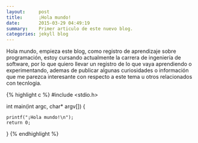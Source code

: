 ```yaml
---
layout:     post
title:      ¡Hola mundo!
date:       2015-03-29 04:49:19
summary:    Primer articulo de este nuevo blog.
categories: jekyll blog 
---
```


Hola mundo, empieza este blog, como registro de aprendizaje sobre programación, 
estoy cursando actualmente la carrera de ingeniería de software, por lo que 
quiero llevar un registro de lo que vaya aprendiendo o experimentando, ademas 
de publicar algunas curiosidades o información que me parezca interesante con 
respecto a este tema u otros relacionados con tecnlogia.


{% highlight c %}
#include <stdio.h>

int main(int argc, char* argv[]) {
    
    printf("¡Hola mundo!\n");
    return 0;
}
{% endhighlight %}

